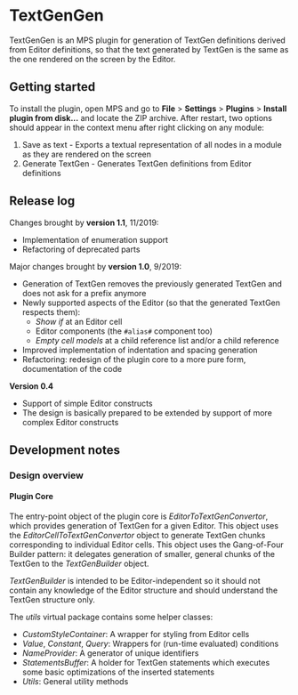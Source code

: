 # TextGenGen

TextGenGen is an MPS plugin for generation of TextGen definitions derived from Editor definitions,
so that the text generated by TextGen is the same as the one rendered on the screen by the Editor.

## Getting started

To install the plugin, open MPS and go to **File** > **Settings** > **Plugins** >
**Install plugin from disk...** and locate the ZIP archive. After restart, two options
should appear in the context menu after right clicking on any module:
1. Save as text - Exports a textual representation of all nodes in a module as they are rendered on the screen
2. Generate TextGen - Generates TextGen definitions from Editor definitions

## Release log

Changes brought by **version 1.1**, 11/2019:
- Implementation of enumeration support
- Refactoring of deprecated parts

Major changes brought by **version 1.0**, 9/2019:
- Generation of TextGen removes the previously generated TextGen and does not ask for a prefix anymore
- Newly supported aspects of the Editor (so that the generated TextGen respects them):
    - *Show if* at an Editor cell
    - Editor components (the `#alias#` component too)
    - *Empty cell models* at a child reference list and/or a child reference
- Improved implementation of indentation and spacing generation
- Refactoring: redesign of the plugin core to a more pure form, documentation of the code

**Version 0.4**
- Support of simple Editor constructs
- The design is basically prepared to be extended by support of more complex Editor constructs

## Development notes

### Design overview

#### Plugin Core

The entry-point object of the plugin core is *EditorToTextGenConvertor*, which
provides generation of TextGen for a given Editor. This object uses the
*EditorCellToTextGenConvertor* object to generate TextGen chunks corresponding to
individual Editor cells. This object uses the Gang-of-Four Builder pattern:
it delegates generation of smaller, general chunks of the TextGen to the
*TextGenBuilder* object.

*TextGenBuilder* is intended to be Editor-independent so it should not
contain any knowledge of the Editor structure and should understand
the TextGen structure only.

The *utils* virtual package contains some helper classes:
- *CustomStyleContainer*: A wrapper for styling from Editor cells
- *Value*, *Constant*, *Query*: Wrappers for (run-time evaluated) conditions
- *NameProvider*: A generator of unique identifiers
- *StatementsBuffer*: A holder for TextGen statements which executes some
basic optimizations of the inserted statements
- *Utils*: General utility methods
